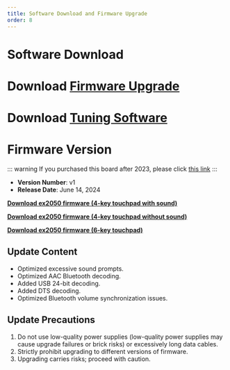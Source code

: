 ```yaml
---
title: Software Download and Firmware Upgrade
order: 8
---
```


# Software Download

# Download [Firmware Upgrade](https://likeyou156156.online:9000/lky/tools/MV_Assisant_Tools_2021_V3.0.9T(2023.05.29).exe)
# Download [Tuning Software](https://likeyou156156.online:9000/lky/tools/ACPWorkbench_24bit.exe)

# Firmware Version
::: warning
If you purchased this board after 2023, please click [this link](/firmware/)
:::

- **Version Number**: v1
- **Release Date**: June 14, 2024

**[Download ex2050 firmware (4-key touchpad with sound)](https://likeyou156156.online:9000/lky/EX/EX2050/bin/2050S.mva)**

**[Download ex2050 firmware (4-key touchpad without sound)](https://likeyou156156.online:9000/lky/EX/EX2050/bin/2050S无提示音.mva)**

**[Download ex2050 firmware (6-key touchpad)](https://likeyou156156.online:9000/lky/EX/EX2050/bin/EX202-2050.mva)**

## Update Content
- Optimized excessive sound prompts.
- Optimized AAC Bluetooth decoding.
- Added USB 24-bit decoding.
- Added DTS decoding.
- Optimized Bluetooth volume synchronization issues.

## Update Precautions
1. Do not use low-quality power supplies (low-quality power supplies may cause upgrade failures or brick risks) or excessively long data cables.
2. Strictly prohibit upgrading to different versions of firmware.
3. Upgrading carries risks; proceed with caution.
